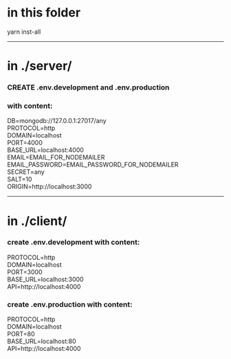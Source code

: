 # in this folder

yarn inst-all

---

# in ./server/

### CREATE .env.development and .env.production

### with content:

DB=mongodb://127.0.0.1:27017/any  
PROTOCOL=http  
DOMAIN=localhost  
PORT=4000  
BASE_URL=localhost:4000  
EMAIL=EMAIL_FOR_NODEMAILER  
EMAIL_PASSWORD=EMAIL_PASSWORD_FOR_NODEMAILER  
SECRET=any  
SALT=10  
ORIGIN=http://localhost:3000

---

# in ./client/

### create .env.development with content:

PROTOCOL=http  
DOMAIN=localhost  
PORT=3000  
BASE_URL=localhost:3000  
API=http://localhost:4000

### create .env.production with content:

PROTOCOL=http  
DOMAIN=localhost  
PORT=80  
BASE_URL=localhost:80  
API=http://localhost:4000
